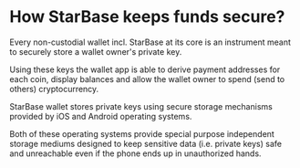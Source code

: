 # How StarBase keeps funds secure?

Every non-custodial wallet incl. StarBase at its core is an instrument meant to securely store a wallet owner's private key. 

Using these keys the wallet app is able to derive payment addresses for each coin, display balances and allow the wallet owner to spend (send to others) cryptocurrency.

StarBase wallet stores private keys using secure storage mechanisms provided by iOS and Android operating systems. 

Both of these operating systems provide special purpose independent storage mediums designed to keep sensitive data (i.e. private keys) safe and unreachable even if the phone ends up in unauthorized hands.

